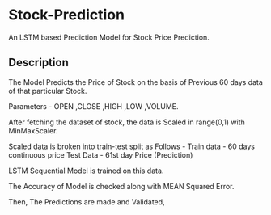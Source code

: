 # Stock-Prediction
An LSTM based Prediction Model for Stock Price Prediction.

## Description
The Model Predicts the Price of Stock on the basis of Previous 60 days data of that particular Stock.

Parameters - OPEN ,CLOSE ,HIGH ,LOW ,VOLUME.

After fetching the dataset of stock, the data is Scaled in range(0,1) with MinMaxScaler.

Scaled data is broken into train-test split as Follows -
  Train data - 60 days continuous price
  Test Data - 61st day Price (Prediction)

LSTM Sequential Model is trained on this data.

The Accuracy of Model is checked along with MEAN Squared Error.

Then, The Predictions are made and Validated,
